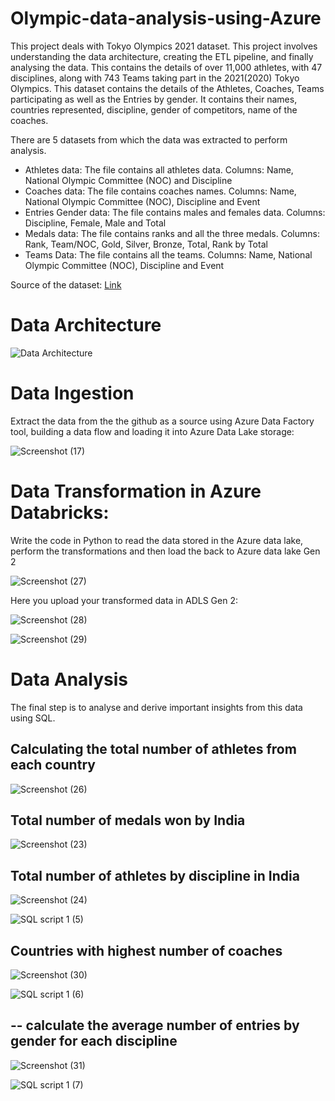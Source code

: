 # Olympic-data-analysis-using-Azure

This project deals with Tokyo Olympics 2021 dataset. This project involves understanding the data architecture, creating the ETL pipeline, and finally analysing the data. This contains the details of over 11,000 athletes, with 47 disciplines, along with 743 Teams taking part in the 2021(2020) Tokyo Olympics. This dataset contains the details of the Athletes, Coaches, Teams participating as well as the Entries by gender. It contains their names, countries represented, discipline, gender of competitors, name of the coaches. 

There are 5 datasets from which the data was extracted to perform analysis.

- Athletes data: The file contains all athletes data. Columns: Name, National Olympic Committee (NOC) and Discipline
- Coaches data: The file contains coaches names. Columns: Name, National Olympic Committee (NOC), Discipline and Event
- Entries Gender data: The file contains males and females data. Columns: Discipline, Female, Male and Total
- Medals data: The file contains ranks and all the three medals. Columns: Rank, Team/NOC, Gold, Silver, Bronze, Total, Rank by Total
- Teams Data: The file contains all the teams. Columns: Name, National Olympic Committee (NOC), Discipline and Event

Source of the dataset: [Link](https://www.kaggle.com/datasets/arjunprasadsarkhel/2021-olympics-in-tokyo)

# Data Architecture
![Data Architecture](https://github.com/rajsaurav/Olympic-data-analysis-using-azure/assets/35574674/9efffc59-0395-46fe-9d77-57bf4d91f037)


# Data Ingestion
Extract the data from the the github as a source using Azure Data Factory tool, building a data flow and loading it into Azure Data Lake storage:

![Screenshot (17)](https://github.com/rajsaurav/Olympic-data-analysis-using-azure/assets/35574674/6047e53e-2542-488d-b643-ddc884176503)

# Data Transformation in Azure Databricks:

Write the code in Python to read the data stored in the Azure data lake, perform the transformations and then load the back to Azure data lake Gen 2 

![Screenshot (27)](https://github.com/rajsaurav/Olympic-data-analysis-using-azure/assets/35574674/5d48dcd6-8d01-4f62-8308-fd501d5b4d22)

Here you upload your transformed data in ADLS Gen 2:

![Screenshot (28)](https://github.com/rajsaurav/Olympic-data-analysis-using-azure/assets/35574674/7ca05ddb-97a0-4cbd-be95-d4c663336a13)


![Screenshot (29)](https://github.com/rajsaurav/Olympic-data-analysis-using-azure/assets/35574674/7b03e6ea-69ee-4e5e-9a65-e4529d802b6c)


# Data Analysis 

The final step is to analyse and derive important insights from this data using SQL. 

## Calculating the total number of athletes from each country

![Screenshot (26)](https://github.com/rajsaurav/Olympic-data-analysis-using-azure/assets/35574674/f6e7a762-657f-48f2-9415-671043b150ee)


## Total number of medals won by India


![Screenshot (23)](https://github.com/rajsaurav/Olympic-data-analysis-using-azure/assets/35574674/4873bb22-26da-4fa2-9920-53a6bcc46072)


## Total number of athletes by discipline in India


![Screenshot (24)](https://github.com/rajsaurav/Olympic-data-analysis-using-azure/assets/35574674/791eae22-bdb1-4a9a-8dc1-938a751dcfbd)

![SQL script 1 (5)](https://github.com/rajsaurav/Olympic-data-analysis-using-azure/assets/35574674/3a38a871-1b79-4e7e-93db-5b47bc6790e3)

## Countries with highest number of coaches 

![Screenshot (30)](https://github.com/rajsaurav/Olympic-data-analysis-using-azure/assets/35574674/08c0abe0-e1b8-40d1-9faa-1f432b450842)

![SQL script 1 (6)](https://github.com/rajsaurav/Olympic-data-analysis-using-azure/assets/35574674/7790f114-6b40-4998-bac7-ff0d5c16d753)


## -- calculate the average number of entries by gender for each discipline 

![Screenshot (31)](https://github.com/rajsaurav/Olympic-data-analysis-using-azure/assets/35574674/b250bc22-eacd-4d35-8f22-1f279c2134ec)

![SQL script 1 (7)](https://github.com/rajsaurav/Olympic-data-analysis-using-azure/assets/35574674/a4d90b76-4723-4d62-955a-78ba1026b38d)


